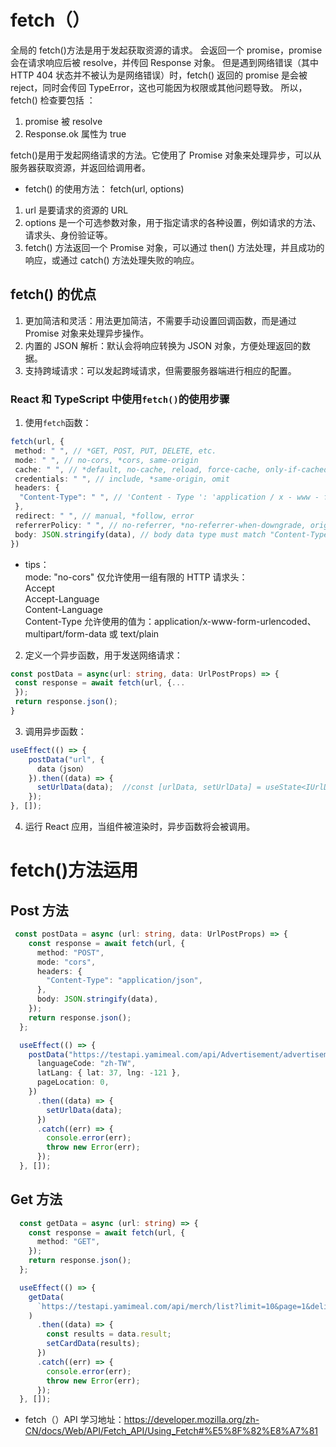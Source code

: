 # fetch（）

全局的 fetch()方法是用于发起获取资源的请求。
会返回一个 promise，promise 会在请求响应后被 resolve，并传回 Response 对象。
但是遇到网络错误（其中 HTTP 404 状态并不被认为是网络错误）时，fetch() 返回的 promise 是会被 reject，同时会传回 TypeError，这也可能因为权限或其他问题导致。
所以，fetch() 检查要包括 ：

1. promise 被 resolve
2. Response.ok 属性为 true

fetch()是用于发起网络请求的方法。它使用了 Promise 对象来处理异步，可以从服务器获取资源，并返回给调用者。

- fetch() 的使用方法： fetch(url, options)

1. url 是要请求的资源的 URL
2. options 是一个可选参数对象，用于指定请求的各种设置，例如请求的方法、请求头、身份验证等。
3. fetch() 方法返回一个 Promise 对象，可以通过 then() 方法处理，并且成功的响应，或通过 catch() 方法处理失败的响应。

## fetch() 的优点

1. 更加简洁和灵活：用法更加简洁，不需要手动设置回调函数，而是通过 Promise 对象来处理异步操作。
2. 内置的 JSON 解析：默认会将响应转换为 JSON 对象，方便处理返回的数据。
3. 支持跨域请求：可以发起跨域请求，但需要服务器端进行相应的配置。

### React 和 TypeScript 中使用`fetch()`的使用步骤

1. 使用`fetch`函数：

```TypeScript
fetch(url, {
 method: " ", // *GET, POST, PUT, DELETE, etc.
 mode: " ", // no-cors, *cors, same-origin
 cache: " ", // *default, no-cache, reload, force-cache, only-if-cached
 credentials: " ", // include, *same-origin, omit
 headers: {
  "Content-Type": " ", // 'Content - Type ': 'application / x - www - form - urlencoded ',
 },
 redirect: " ", // manual, *follow, error
 referrerPolicy: " ", // no-referrer, *no-referrer-when-downgrade, origin, origin-when-cross-origin, same-origin, strict-origin, strict-origin-when-cross-origin, unsafe-url
 body: JSON.stringify(data), // body data type must match "Content-Type" header
})
```

- tips：  
   mode: "no-cors" 仅允许使用一组有限的 HTTP 请求头：  
   Accept  
   Accept-Language  
   Content-Language  
   Content-Type 允许使用的值为：application/x-www-form-urlencoded、multipart/form-data 或 text/plain

2. 定义一个异步函数，用于发送网络请求：

```TypeScript
const postData = async(url: string, data: UrlPostProps) => {
 const response = await fetch(url, {...
 });
 return response.json();
}
```

3. 调用异步函数：

```TypeScript
useEffect(() => {
    postData("url", {
      data（json）
    }).then((data) => {
      setUrlData(data);  //const [urlData, setUrlData] = useState<IUrlDataProps[]>([]);
    });
}, []);
```

4. 运行 React 应用，当组件被渲染时，异步函数将会被调用。

# fetch()方法运用

## Post 方法

```TypeScript
 const postData = async (url: string, data: UrlPostProps) => {
    const response = await fetch(url, {
      method: "POST",
      mode: "cors",
      headers: {
        "Content-Type": "application/json",
      },
      body: JSON.stringify(data),
    });
    return response.json();
  };

  useEffect(() => {
    postData("https://testapi.yamimeal.com/api/Advertisement/advertisements", {
      languageCode: "zh-TW",
      latLang: { lat: 37, lng: -121 },
      pageLocation: 0,
    })
      .then((data) => {
        setUrlData(data);
      })
      .catch((err) => {
        console.error(err);
        throw new Error(err);
      });
  }, []);

```

## Get 方法

```TypeScript
  const getData = async (url: string) => {
    const response = await fetch(url, {
      method: "GET",
    });
    return response.json();
  };

  useEffect(() => {
    getData(
      `https://testapi.yamimeal.com/api/merch/list?limit=10&page=1&deliveryType=1&lat=37&lng=-121`
    )
      .then((data) => {
        const results = data.result;
        setCardData(results);
      })
      .catch((err) => {
        console.error(err);
        throw new Error(err);
      });
  }, []);

```

- fetch（）API 学习地址：<https://developer.mozilla.org/zh-CN/docs/Web/API/Fetch_API/Using_Fetch#%E5%8F%82%E8%A7%81>
